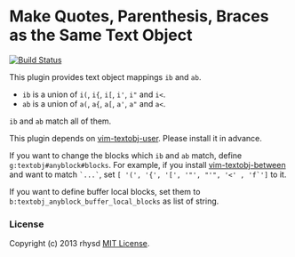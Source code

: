 Make Quotes, Parenthesis, Braces as the Same Text Object
========================================================
 [![Build Status](https://travis-ci.org/rhysd/vim-textobj-anyblock.png?branch=master)](https://travis-ci.org/rhysd/vim-textobj-anyblock)

This plugin provides text object mappings `ib` and `ab`.

- `ib` is a union of `i(`, `i{`, `i[`, `i'`, `i"` and `i<`.
- `ab` is a union of `a(`, `a{`, `a[`, `a'`, `a"` and `a<`.

`ib` and `ab` match all of them.

This plugin depends on [vim-textobj-user](https://github.com/kana/vim-textobj-user).
Please install it in advance.

If you want to change the blocks which `ib` and `ab` match, define `g:textobj#anyblock#blocks`.
For example, if you install [vim-textobj-between](https://github.com/thinca/vim-textobj-between) and
want to match `` `...` ``, set ``[ '(', '{', '[', '"', "'", '<' , 'f`']`` to it.

If you want to define buffer local blocks, set them to `b:textobj_anyblock_buffer_local_blocks` as
list of string.

### License

Copyright (c) 2013 rhysd [MIT License](http://opensource.org/licenses/MIT).
